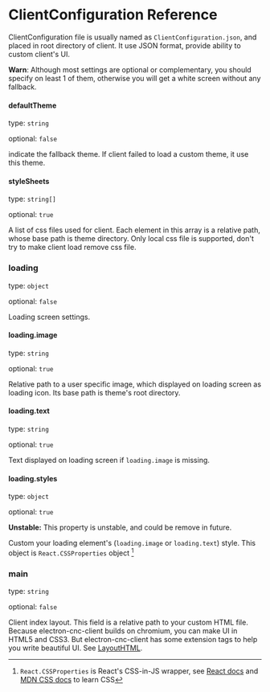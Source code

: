 # ClientConfiguration Reference

ClientConfiguration file is usually named as `ClientConfiguration.json`, and placed in root directory of client. It use JSON format, provide ability to custom client's UI.

**Warn**: Although most settings are optional or complementary, you should specify on least 1 of them, otherwise you will get a white screen without any fallback.

#### defaultTheme

type: `string`

optional: `false`

indicate the fallback theme. If client failed to load a custom theme, it use this theme.

#### styleSheets

type: `string[]`

optional: `true`

A list of css files used for client. Each element in this array is a relative path, whose base path is theme directory. Only local css file is supported, don't try to make client load remove css file.

### loading

type: `object`

optional: `false`

Loading screen settings.

#### loading.image

type: `string`

optional: `true`

Relative path to a user specific image, which displayed on loading screen as loading icon. Its base path is theme's root directory.

#### loading.text

type: `string`

optional: `true`

Text displayed on loading screen if `loading.image` is missing.

#### loading.styles

type: `object`

optional: `true`

**Unstable:** This property is unstable, and could be remove in future.

Custom your loading element's (`loading.image` or `loading.text`) style. This object is `React.CSSProperties` object [^1]

[^1]: `React.CSSProperties` is React's CSS-in-JS wrapper, see [React docs](https://reactjs.org/docs/dom-elements.html#style) and [MDN CSS docs](https://developer.mozilla.org/en-US/docs/Web/CSS) to learn CSS

### main

type: `string`

optional: `false`

Client index layout. This field is a relative path to your custom HTML file. Because electron-cnc-client builds on chromium, you can make UI in HTML5 and CSS3. But electron-cnc-client has some extension tags to help you write beautiful UI. See [LayoutHTML](./LayoutHTML.md).
